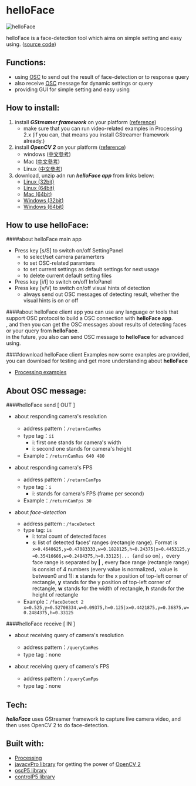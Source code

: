 helloFace
=========

![helloFace](https://github.com/shengpo/helloFace/raw/master/helloFace.png)

helloFace is a face-detection tool which aims on simple setting and easy using.
([source code](https://github.com/shengpo/helloFace/raw/master/code/helloFace.zip))



Functions:
----------
- using [OSC](http://archive.cnmat.berkeley.edu/OpenSoundControl/) to send out the result of face-detection or to response query
- also receive [OSC](http://archive.cnmat.berkeley.edu/OpenSoundControl/) message for dynamic settings or query
- providing GUI for simple setting and easy using


How to install:
---------------
1. install ***GStreamer framework*** on your platform ([reference](http://wiki.processing.org/w/Video_Issues))
	- make sure that you can run video-related examples in Processing 2.x (if you can, that means you install GStreamer framework already.)
2. install ***OpenCV 2*** on your platform ([reference](http://codeanticode.wordpress.com/2011/11/21/opencv-2-in-processing/))
	- windows ([中文參考](http://shengpo.logdown.com/posts/69934-processing-opencv-2-on-windows))
	- Mac ([中文參考](http://shengpo.logdown.com/posts/32578-mac-processing-opencv-2))
	- Linux ([中文參考](http://shengpo.logdown.com/posts/32579-ubuntu-processing-opencv-2))
3. download, unzip adn run ***helloFace app*** from links below:
	- [Linux (32bit)](https://github.com/shengpo/helloFace/raw/master/apps/linux32/helloFace_linux32.zip)
	- [Linux (64bit)](https://github.com/shengpo/helloFace/raw/master/apps/linux64/helloFace_linux64.zip)
	- [Mac (64bit)](https://github.com/shengpo/helloFace/raw/master/apps/macosx64/helloFace_macosx64.zip)
	- [Windows (32bit)](https://github.com/shengpo/helloFace/raw/master/apps/windows32/helloFace_windows32.zip)
	- [Windows (64bit)](https://github.com/shengpo/helloFace/raw/master/apps/windows64/helloFace_windows64.zip)


How to use helloFace:
---------------------
####about helloFace main app
- Press key [s/S] to switch on/off SettingPanel
	- to select/set camera paramerters
	- to set OSC-related paramters
	- to set current settings as default settings for next usage
	- to delete current default setting files
- Press key [i/I] to switch on/off InfoPanel
- Press key [v/V] to switch on/off visual hints of detection
	- always send out OSC messages of detecting result, whether the visual hints is on or off

####about helloFace client app
you can use any language or tools that support OSC protocol to build a OSC connection with **helloFace app**.<br/>
, and then you can get the OSC messages about results of detecting faces or your query from **helloFace**.<br/>
in the future, you also can send OSC message to **helloFace** for advanced using.<br/>

####download helloFace client Examples
now some exanples are provided, you can download for testing and get more understanding about **helloFace**
- [Processing examples](https://github.com/shengpo/helloFace/raw/master/clientExamples/ProcessingExample.zip)


About OSC message:
------------------
####helloFace send [ OUT ]
- about responding camera's resolution
	- address pattern：`/returnCamRes`
	- type tag：`ii`
		- i: first one stands for camera's width
		- i: second one stands for camera's height
	- Example：`/returnCamRes 640 480`

- about responding camera's FPS
	- address pattern：`/returnCamFps`
	- type tag：`i`
		- i: stands for camera's FPS (frame per second)
	- Example：`/returnCamFps 30`

- about *face-detection*
	- address pattern : `/faceDetect`
	- type tag: `is`
		- i: total count of detected faces
		- s: list of detected faces' ranges (rectangle range). Format is `x=0.4640625,y=0.47083333,w=0.1828125,h=0.24375|x=0.4453125,y=0.35416666,w=0.2484375,h=0.33125|...`（and so on），every face range is separated by **|** , every face range (rectangle range) is consist of 4 numbers (every value is normalized，value is between0 and 1): **x** stands for the x position of top-left corner of rectangle, **y** stands for the y position of top-left corner of rectangle, **w** stands for the width of rectangle, **h** stands for the height of rectangle
	- Example：`/faceDetect 2 x=0.525,y=0.52708334,w=0.09375,h=0.125|x=0.4421875,y=0.36875,w=0.2484375,h=0.33125`


####helloFace receive [ IN ]
- about receiving query of camera's resolution
	- address pattern：`/queryCamRes`
	- type tag：none

- about receiving query of camera's FPS
	- address pattern：`/queryCamFps`
	- type tag：none



Tech:
-----
***helloFace*** uses GStreamer framework to capture live camera video, and then uses OpenCV 2 to do face-detection.


Built with:
-----------
- [Processing](http://processing.org)
- [javacvPro library](http://www.mon-club-elec.fr/pmwiki_reference_lib_javacvPro/pmwiki.php) for getting the power of [OpenCV 2](http://opencv.willowgarage.com/wiki)
- [oscP5 library](http://www.sojamo.de/libraries/oscP5)
- [controlP5 library](http://www.sojamo.de/libraries/controlP5)

